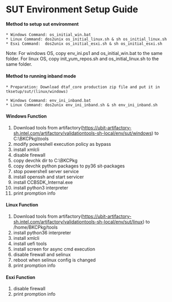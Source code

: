 # SUT Environment Setup Guide

#### Method to setup sut environment
    * Windows Command: os_initial_win.bat
    * Linux Command: dos2unix os_initial_linux.sh & sh os_initial_linux.sh
    * Esxi Command:  dos2unix os_initial_esxi.sh & sh os_initial_esxi.sh
Note: For windows OS, copy env_ini.ps1 and os_initial_win.bat to the same folder.
      For linux OS, copy init_yum_repos.sh and os_initial_linux.sh to the same folder.

#### Method to running inband mode
    * Preparation: Download dtaf_core production zip file and put it in tksetup/sut/(linux/windows)
    
    * Windows Command: env_ini_inband.bat
    * Linux Command: dos2unix env_ini_inband.sh & sh env_ini_inband.sh

#### Windows Function
1. Download tools from artifactory(https://ubit-artifactory-sh.intel.com/artifactory/validationtools-sh-local/env/sut/windows) to C:\\BKCPkg\tools
2. modify powreshell execution policy as bypass
3. install xmlcli
4. disable firewall
5. copy devchk dir to C:\BKCPkg
6. copy devchk python packages to py36 sit-packages
7. stop powershell server service
8. install openssh and start servicer
9. install CCBSDK_Internal.exe
10. install python3 interpreter
11. print promption info

#### Linux Function
1. Download tools from artifactory(https://ubit-artifactory-sh.intel.com/artifactory/validationtools-sh-local/env/sut/linux) to /home/BKCPkg/tools
2. install python36 interpreter
3. install xmlcli
4. install uefi tools
5. install screen for async cmd execution
6. disable firewall and selinux
7. reboot when selinux config is changed
8. print promption info

#### Esxi Function
1. disable firewall
2. print promption info
